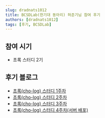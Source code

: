 ```yaml
---
slug: dradnats1012
title: BCSDLab(한기대 동아리) 허준기님 참여 후기
authors: [dradnats1012]
tags: [후기, BCSDLab]
---
```

## 참여 시기
- 초록 스터디 2기

## 후기 블로그
- [초록(cho-log) 스터디 1주차](https://velog.io/@dradnats1012/%EC%B4%88%EB%A1%9Dcho-log-%EC%8A%A4%ED%84%B0%EB%94%94-1%EC%A3%BC%EC%B0%A8)
- [초록(cho-log) 스터디 2주차](https://velog.io/@dradnats1012/%EC%B4%88%EB%A1%9Dcho-log-%EC%8A%A4%ED%84%B0%EB%94%94-2%EC%A3%BC%EC%B0%A8)
- [초록(cho-log) 스터디 3주차](https://velog.io/@dradnats1012/%EC%B4%88%EB%A1%9Dcho-log-%EC%8A%A4%ED%84%B0%EB%94%94-3%EC%A3%BC%EC%B0%A8)
- [초록(cho-log) 스터디 4주차(서버 배포)](https://velog.io/@dradnats1012/%EC%B4%88%EB%A1%9Dcho-log-%EC%8A%A4%ED%84%B0%EB%94%94-4%EC%A3%BC%EC%B0%A8%EC%84%9C%EB%B2%84-%EB%B0%B0%ED%8F%AC)
